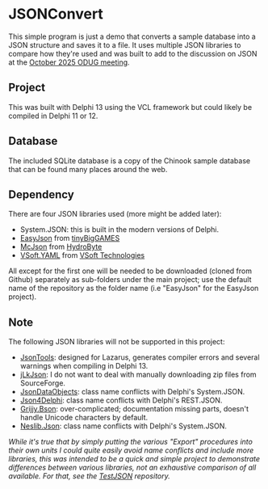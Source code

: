 # JSONConvert

This simple program is just a demo that converts a sample database into a JSON structure and saves it to a file. It uses multiple JSON libraries to compare how they're used and was built to add to the discussion on JSON at the [October 2025 ODUG meeting](https://odug.org/events/2025-10/).

## Project

This was built with Delphi 13 using the VCL framework but could likely be compiled in Delphi 11 or 12.

## Database

The included SQLite database is a copy of the Chinook sample database that can be found many places around the web.

## Dependency

There are four JSON libraries used (more might be added later):

- System.JSON: this is built in the modern versions of Delphi. 
- [EasyJson](https://github.com/tinyBigGAMES/EasyJson) from [tinyBigGAMES](https://tinybiggames.com/)
- [McJson](https://github.com/hydrobyte/McJSON) from [HydroByte](https://hydrobyte.com.br/site/)
- [VSoft.YAML](https://github.com/VSoftTechnologies/VSoft.YAML) from [VSoft Technologies](https://www.finalbuilder.com/)

All except for the first one will be needed to be downloaded (cloned from Github) separately as sub-folders under the main project; use the default name of the repository as the folder name (i.e "EasyJson" for the EasyJson project).

## Note ##

The following JSON libraries will not be supported in this project:

- [JsonTools](https://github.com/sysrpl/JsonTools): designed for Lazarus, generates compiler errors and several warnings when compiling in Delphi 13.
- [jLkJson](https://sourceforge.net/projects/lkjson/): I do not want to deal with manually downloading zip files from SourceForge.
- [JsonDataObjects](https://github.com/ahausladen/JsonDataObjects): class name conflicts with Delphi's System.JSON.
- [Json4Delphi](https://github.com/MaiconSoft/json4delphi): class name conflicts with Delphi's REST.JSON.
- [Grijjy.Bson](https://github.com/grijjy/GrijjyFoundation): over-complicated; documentation missing parts, doesn't handle Unicode characters by default.
- [Neslib.Json](https://github.com/neslib/Neslib.Json): class name conflicts with Delphi's System.JSON.

_While it's true that by simply putting the various "Export" procedures into their own units I could quite easily avoid name conflicts and include more libraries, this was intended to be a quick and simple project to demonstrate differences between various libraries, not an exhaustive comparison of all available. For that, see the [TestJSON](https://github.com/hydrobyte/TestJSON) repository._